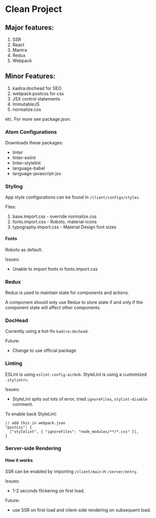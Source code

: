 # Clean Project

## Major features:

1. SSR
2. React
3. Mantra
4. Redux
5. Webpack

## Minor Features:

1. kadira:dochead for SEO
2. webpack:postcss for css
3. JSX control statements
4. ImmutableJS
5. normalize.css

etc. For more see package.json.

### Atom Configurations

Downloads these packages:

- linter
- linter-eslint
- linter-stylelint
- language-babel
- language-javascript-jsx

### Styling

App style configurations can be found in `/client/configs/styles`.

Files:

1. base.import.css - override normalize.css
2. fonts.import.css - Roboto, material-icons
3. typography.import.css - Material Design font sizes

#### Fonts

Roboto as default.

Issues:
- Unable to import fonts in fonts.import.css

### Redux

Redux is used to maintain state for components and actions.

A component should only use Redux to store state if and only if the component state will affect other components.

### DocHead

Currently using a hot-fix `kadira:dochead`.

Future:
- Change to use official package

### Linting

ESLint is using `eslint-config-airbnb`.
StyleLint is using a customized `.stylintrc`.

Issues:
- StyleLint spits out lots of error, tried `ignoreFiles`, `stylint-disable` comment.

To enable back StyleLint:

```
// add this in webpack.json
"postcss": {
  ["stylelint", { "ignoreFiles": "node_modules/**/*.css" }],
}
```
### Server-side Rendering

#### How it works

SSR can be enabled by importing `/client/main` in `/server/entry`.

Issues:
- 1-2 seconds flickering on first load.

Future:
- use SSR on first load and client-side rendering on subsequent load.
